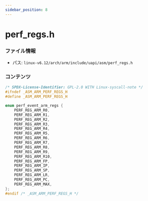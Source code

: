 ```yaml
---
sidebar_position: 8
---
```

# perf_regs.h

### ファイル情報

- パス: `linux-v6.12/arch/arm/include/uapi/asm/perf_regs.h`

### コンテンツ

```h
/* SPDX-License-Identifier: GPL-2.0 WITH Linux-syscall-note */
#ifndef _ASM_ARM_PERF_REGS_H
#define _ASM_ARM_PERF_REGS_H

enum perf_event_arm_regs {
	PERF_REG_ARM_R0,
	PERF_REG_ARM_R1,
	PERF_REG_ARM_R2,
	PERF_REG_ARM_R3,
	PERF_REG_ARM_R4,
	PERF_REG_ARM_R5,
	PERF_REG_ARM_R6,
	PERF_REG_ARM_R7,
	PERF_REG_ARM_R8,
	PERF_REG_ARM_R9,
	PERF_REG_ARM_R10,
	PERF_REG_ARM_FP,
	PERF_REG_ARM_IP,
	PERF_REG_ARM_SP,
	PERF_REG_ARM_LR,
	PERF_REG_ARM_PC,
	PERF_REG_ARM_MAX,
};
#endif /* _ASM_ARM_PERF_REGS_H */

```
